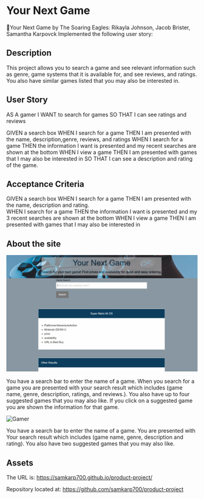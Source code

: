 # Your Next Game

📖Your Next Game by The Soaring Eagles: 
Rikayla Johnson, Jacob Brister, Samantha Karpovck
Implemented the following user story:


## Description
This project allows you to search a game and see relevant information such as genre, game systems that it is available for, and see reviews, and ratings. You also have similar games listed that you may also be interested in. 



## User Story

AS A gamer
I WANT to search for games
SO THAT I can see ratings and reviews

GIVEN a search box
WHEN I search for a game
THEN I am presented with the name, description,genre, reviews, and ratings 
WHEN I search for a game
THEN the information I want is presented and my recent searches are shown at the bottom
WHEN I view a game
THEN I am presented with games that I may also be interested in
SO THAT I can see a description and rating of the game. 

## Acceptance Criteria
GIVEN a search box
WHEN I search for a game
THEN I am presented with the name, description and rating.  
WHEN I search for a game
THEN the information I want is presented and my 3 recent searches are shown at the bottom
WHEN I view a game
THEN I am presented with games that I may also be interested in




## About the site


![Gamer](./assets/images/Capture.PNG)

You have a search bar to enter the name of a game. When you search for a game you are presented with your search result which includes (game name, genre, description, ratings, and reviews.). You also have up to four suggested games that you may also like. If you click on a suggested game you are shown the information for that game. 

![Gamer](./assets/Capture.PNG)

You have a search bar to enter the name of a game. You are presented with Your search result which includes (game name, genre, description and rating). You also have two suggested games that you may also like.

## Assets

The URL is: https://samkarp700.github.io/product-project/

Repository located at: https://github.com/samkarp700/product-project
